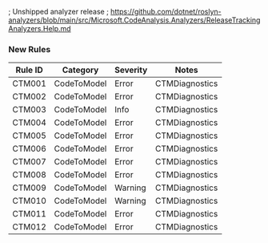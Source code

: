 ﻿; Unshipped analyzer release
; https://github.com/dotnet/roslyn-analyzers/blob/main/src/Microsoft.CodeAnalysis.Analyzers/ReleaseTrackingAnalyzers.Help.md

### New Rules

Rule ID | Category | Severity | Notes
--------|----------|----------|-------
CTM001 | CodeToModel | Error | CTMDiagnostics
CTM002 | CodeToModel | Error | CTMDiagnostics
CTM003 | CodeToModel | Info | CTMDiagnostics
CTM004 | CodeToModel | Error | CTMDiagnostics
CTM005 | CodeToModel | Error | CTMDiagnostics
CTM006 | CodeToModel | Error | CTMDiagnostics
CTM007 | CodeToModel | Error | CTMDiagnostics
CTM008 | CodeToModel | Error | CTMDiagnostics
CTM009 | CodeToModel | Warning | CTMDiagnostics
CTM010 | CodeToModel | Warning | CTMDiagnostics
CTM011 | CodeToModel | Error | CTMDiagnostics
CTM012 | CodeToModel | Error | CTMDiagnostics
